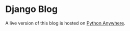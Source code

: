 # Django Blog

A live version of this blog is hosted on [Python Anywhere](meganwhocodes.pythonanywhere.com).